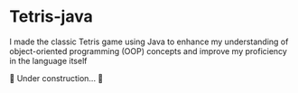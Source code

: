 # Tetris-java
I made the classic Tetris game using Java to enhance my understanding of object-oriented programming (OOP) concepts and improve my proficiency in the language itself

🚧 Under construction... 🚧

